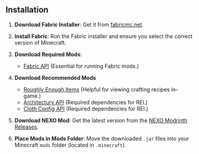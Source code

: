 ## Installation

1. **Download Fabric Installer**: Get it from [fabricmc.net](https://fabricmc.net/use/).
2. **Install Fabric**: Run the Fabric installer and ensure you select the correct version of Minecraft.
3. **Download Required Mods**:
    - [Fabric API](https://www.curseforge.com/minecraft/mc-mods/fabric-api) (Essential for running Fabric mods.)

4. **Download Recommended Mods**    
    - [Roughly Enough Items](https://www.curseforge.com/minecraft/mc-mods/roughly-enough-items) (Helpful for viewing crafting recipes in-game.)
    - [Architectury API](https://www.curseforge.com/minecraft/mc-mods/architectury-api-fabric) (Required dependencies for REI.)
    - [Cloth Config API](https://www.curseforge.com/minecraft/mc-mods/cloth-config) (Required dependencies for REI.)

4. **Download NEXO Mod**: Get the latest version from the [NEXO Modrinth Releases](https://modrinth.com/project/nexo/versions).
5. **Place Mods in Mods Folder**: Move the downloaded `.jar` files into your Minecraft `mods` folder (located in `.minecraft`).